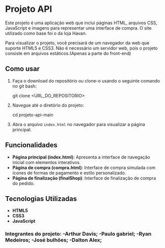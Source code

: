 # Projeto API

Este projeto é uma aplicação web que inclui páginas HTML, arquivos CSS, JavaScript e imagens para representar uma interface de compra.
O site utilizado como base foi o da loja Havan.

Para visualizar o projeto, você precisará de um navegador da web que suporte HTML5 e CSS3. Não é necessário um servidor web, pois o projeto consiste em arquivos estáticos.(Apenas a parte do front-end)

## Como usar

1. Faça o download do repositório ou clone-o usando o seguinte comando no git bash:

   git clone <URL_DO_REPOSITORIO>

2. Navegue até o diretório do projeto:

   cd projeto-api-main

3. Abra o arquivo `index.html` no navegador para visualizar a página principal.

## Funcionalidades

- **Página principal (index.html)**: Apresenta a interface de navegação inicial com elementos interativos.
- **Página de compra (compra.html)**: Interface de compra simulada com ícones de formas de pagamento e estilo personalizado.
- **Página de finalização (finalShop)**: Interface de finalização de compra do pedido.

## Tecnologias Utilizadas

- **HTML5**
- **CSS3**
- **JavaScript**

### Integrantes do projeto: -Arthur Davis; -Paulo gabriel; -Ryan Medeiros; -José bulhões; -Dalton Alex;


      
